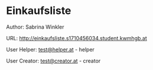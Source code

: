 # Einkaufsliste

Author: Sabrina Winkler

URL: http://einkaufsliste.s1710456034.student.kwmhgb.at

User Helper: test@helper.at - helper


User Creator: test@creator.at - creator
